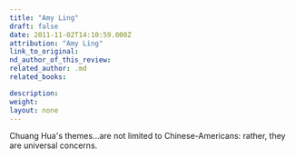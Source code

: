 ```yaml
---
title: "Amy Ling"
draft: false
date: 2011-11-02T14:10:59.000Z
attribution: "Amy Ling"
link_to_original:
nd_author_of_this_review:
related_author: .md
related_books:

description:
weight:
layout: none
---
```

Chuang Hua's themes...are not limited to Chinese-Americans: rather, they are universal concerns.

